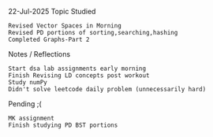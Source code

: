 22-Jul-2025
Topic Studied

    Revised Vector Spaces in Morning
    Revised PD portions of sorting,searching,hashing
    Completed Graphs-Part 2 
    

Notes / Reflections

    Start dsa lab assignments early morning
    Finish Revising LD concepts post workout
    Study numPy
    Didn't solve leetcode daily problem (unnecessarily hard)

Pending ;(

    MK assignment
    Finish studying PD BST portions
